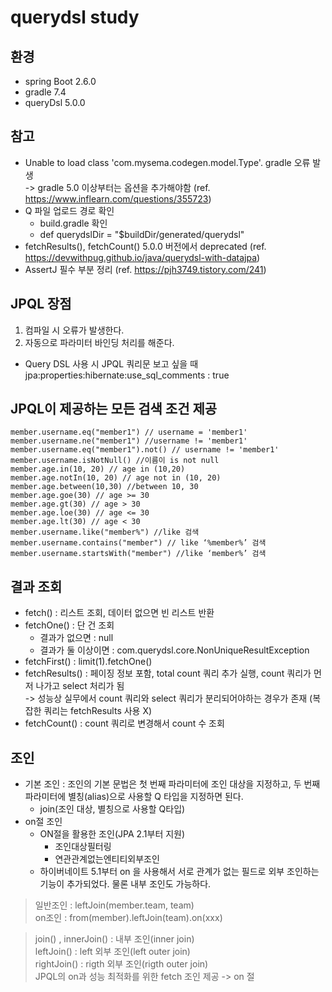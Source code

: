 # querydsl study

## 환경
- spring Boot 2.6.0
- gradle 7.4
- queryDsl 5.0.0

## 참고
- Unable to load class 'com.mysema.codegen.model.Type'. gradle 오류 발생   
 -> gradle 5.0 이상부터는 옵션을 추가해야함 (ref. https://www.inflearn.com/questions/355723)
- Q 파일 업로드 경로 확인
  - build.gradle 확인
  - def querydslDir = "$buildDir/generated/querydsl"
- fetchResults(), fetchCount() 5.0.0 버전에서 deprecated (ref. https://devwithpug.github.io/java/querydsl-with-datajpa)
- AssertJ 필수 부분 정리 (ref. https://pjh3749.tistory.com/241)

## JPQL 장점
1. 컴파일 시 오류가 발생한다.
2. 자동으로 파라미터 바인딩 처리를 해준다.

- Query DSL 사용 시 JPQL 쿼리문 보고 싶을 때
  jpa:properties:hibernate:use_sql_comments : true 

## JPQL이 제공하는 모든 검색 조건 제공
`member.username.eq("member1") // username = 'member1'`  
`member.username.ne("member1") //username != 'member1'`  
`member.username.eq("member1").not() // username != 'member1'`  
`member.username.isNotNull() //이름이 is not null`  
`member.age.in(10, 20) // age in (10,20)`  
`member.age.notIn(10, 20) // age not in (10, 20)`  
`member.age.between(10,30) //between 10, 30`  
`member.age.goe(30) // age >= 30`  
`member.age.gt(30) // age > 30`  
`member.age.loe(30) // age <= 30`  
`member.age.lt(30) // age < 30`  
`member.username.like("member%") //like 검색`  
`member.username.contains("member") // like ‘%member%’ 검색`  
`member.username.startsWith("member") //like ‘member%’ 검색`  

## 결과 조회
- fetch() : 리스트 조회, 데이터 없으면 빈 리스트 반환
- fetchOne() : 단 건 조회
  - 결과가 없으면 : null
  - 결과가 둘 이상이면 : com.querydsl.core.NonUniqueResultException
- fetchFirst() : limit(1).fetchOne()
- fetchResults() : 페이징 정보 포함, total count 쿼리 추가 실행, count 쿼리가 먼저 나가고 select 처리가 됨  
-> 성능상 실무에서 count 쿼리와 select 쿼리가 분리되어야하는 경우가 존재 (복잡한 쿼리는 fetchResults 사용 X)
- fetchCount() : count 쿼리로 변경해서 count 수 조회

## 조인
- 기본 조인 : 조인의 기본 문법은 첫 번째 파라미터에 조인 대상을 지정하고, 두 번째 파라미터에 별칭(alias)으로 사용할 Q 타입을 지정하면 된다.
  - join(조인 대상, 별칭으로 사용할 Q타입)
- on절 조인
  - ON절을 활용한 조인(JPA 2.1부터 지원)
    - 조인대상필터링 
    - 연관관계없는엔티티외부조인
  - 하이버네이트 5.1부터 on 을 사용해서 서로 관계가 없는 필드로 외부 조인하는 기능이 추가되었다. 물론 내부 조인도 가능하다.

> 일반조인 : leftJoin(member.team, team)  
> on조인 : from(member).leftJoin(team).on(xxx)

> join() , innerJoin() : 내부 조인(inner join)  
> leftJoin() : left 외부 조인(left outer join)  
> rightJoin() : rigth 외부 조인(rigth outer join)  
> JPQL의 on과 성능 최적화를 위한 fetch 조인 제공 -> on 절
